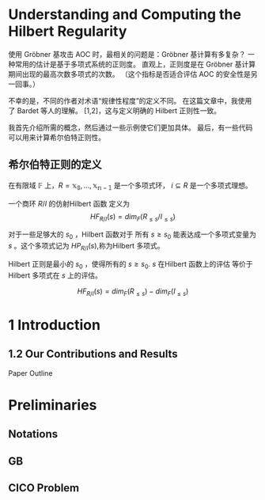 # Understanding and Computing the Hilbert Regularity
使用 Gröbner 基攻击 AOC 时，最相关的问题是：Gröbner 基计算有多复杂？ 一种常用的估计是基于多项式系统的正则度。 直观上，正则度是在 Gröbner 基计算期间出现的最高次数多项式的次数。 （这个指标是否适合评估 AOC 的安全性是另一回事。）

不幸的是，不同的作者对术语“规律性程度”的定义不同。 在这篇文章中，我使用了 Bardet 等人的理解。 [1,2]，这与定义明确的 Hilbert 正则性一致。

我首先介绍所需的概念，然后通过一些示例使它们更加具体。 最后，有一些代码可以用来计算希尔伯特正则性。

## 希尔伯特正则的定义

在有限域  $\mathbb{F}$ 上，$R=\mathbb{x_0,...,x_{n-1}}$ 是一个多项式环， $i\subseteq R$ 是一个多项式理想。

一个商环 $R/I$ 的仿射Hilbert 函数 定义为
$$
HF_{R/I}(s)=dim_F(R_{\le s}/I_{\le s})
$$

对于一些足够大的 $s_0$ ，Hilbert 函数对于 所有 $s\ge s_0$ 能表达成一个多项式变量为 $s$ 。这个多项式记为 $HP_{R/I}(s)$,称为Hilbert 多项式。

Hilbert 正则是最小的 $s_0$ ，使得所有的 $s\ge s_0$. $s$ 在Hilbert 函数上的评估 等价于 Hilbert 多项式在 $s$ 上的评估。

$$
HF_{R/I}(s)=dim_F(R_{\le s})-dim_F(I_{\le s})
$$

# 1 Introduction

## 

## 1.2 Our Contributions and Results

Paper Outline

#  Preliminaries

## Notations

## GB

## CICO Problem




